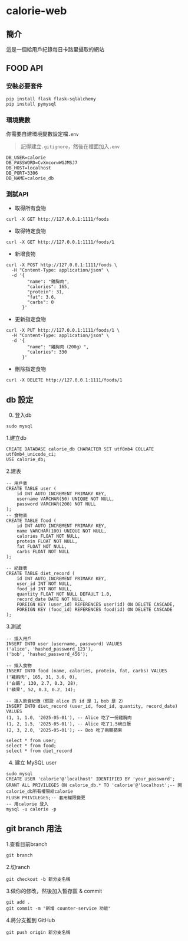 # calorie-web
## 簡介
這是一個給用戶紀錄每日卡路里攝取的網站
## FOOD API
### 安裝必要套件
```
pip install flask flask-sqlalchemy
pip install pymysql
```
### 環境變數
你需要自建環境變數設定檔`.env`
> 記得建立`.gitignore`，然後在裡面加入`.env`
```
DB_USER=calorie
DB_PASSWORD=CvXmcorwWGJMSJ7
DB_HOST=localhost
DB_PORT=3306
DB_NAME=calorie_db
```
### 測試API
- 取得所有食物
```
curl -X GET http://127.0.0.1:1111/foods
```
- 取得特定食物
```
curl -X GET http://127.0.0.1:1111/foods/1
```
- 新增食物
```
curl -X POST http://127.0.0.1:1111/foods \
  -H "Content-Type: application/json" \
  -d '{
        "name": "雞胸肉",
        "calories": 165,
        "protein": 31,
        "fat": 3.6,
        "carbs": 0
      }'
```
- 更新指定食物
```
curl -X PUT http://127.0.0.1:1111/foods/1 \
  -H "Content-Type: application/json" \
  -d '{
        "name": "雞胸肉（200g）",
        "calories": 330
      }'
```
- 刪除指定食物
```
curl -X DELETE http://127.0.0.1:1111/foods/1
```
## db 設定
0. 登入db
```
sudo mysql
```
1.建立db
```
CREATE DATABASE calorie_db CHARACTER SET utf8mb4 COLLATE utf8mb4_unicode_ci;
USE calorie_db;
```
2.建表
```
-- 用戶表
CREATE TABLE user (
    id INT AUTO_INCREMENT PRIMARY KEY,
    username VARCHAR(50) UNIQUE NOT NULL,
    password VARCHAR(200) NOT NULL
);
-- 食物表
CREATE TABLE food (
    id INT AUTO_INCREMENT PRIMARY KEY,
    name VARCHAR(100) UNIQUE NOT NULL,
    calories FLOAT NOT NULL,
    protein FLOAT NOT NULL,
    fat FLOAT NOT NULL,
    carbs FLOAT NOT NULL
);

-- 紀錄表
CREATE TABLE diet_record (
    id INT AUTO_INCREMENT PRIMARY KEY,
    user_id INT NOT NULL,
    food_id INT NOT NULL,
    quantity FLOAT NOT NULL DEFAULT 1.0,
    record_date DATE NOT NULL,
    FOREIGN KEY (user_id) REFERENCES user(id) ON DELETE CASCADE,
    FOREIGN KEY (food_id) REFERENCES food(id) ON DELETE CASCADE
);
```



3.測試
```
-- 插入用戶
INSERT INTO user (username, password) VALUES 
('alice', 'hashed_password_123'),
('bob', 'hashed_password_456');

-- 插入食物
INSERT INTO food (name, calories, protein, fat, carbs) VALUES
('雞胸肉', 165, 31, 3.6, 0),
('白飯', 130, 2.7, 0.3, 28),
('蘋果', 52, 0.3, 0.2, 14);

-- 插入飲食紀錄（假設 alice 的 id 是 1，bob 是 2）
INSERT INTO diet_record (user_id, food_id, quantity, record_date) VALUES
(1, 1, 1.0, '2025-05-01'), -- Alice 吃了一份雞胸肉
(1, 2, 1.5, '2025-05-01'), -- Alice 吃了1.5碗白飯
(2, 3, 2.0, '2025-05-01'); -- Bob 吃了兩顆蘋果

select * from user;
select * from food;
select * from diet_record
```
4. 建立 MySQL user
```
sudo mysql
CREATE USER 'calorie'@'localhost' IDENTIFIED BY 'your_password';
GRANT ALL PRIVILEGES ON calorie_db.* TO 'calorie'@'localhost';-- 開calorie_db所有權限給calorie
FLUSH PRIVILEGES;-- 套用權限變更
-- 用calorie 登入
mysql -u calorie -p 
```
## git branch 用法
1.查看目前branch
```
git branch
```

2.切ranch
```
git checkout -b 新分支名稱
```

3.做你的修改，然後加入暫存區 & commit
```
git add .
git commit -m "新增 counter-service 功能"
```

4.將分支推到 GitHub
```
git push origin 新分支名稱
```



